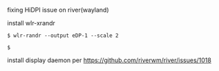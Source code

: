 
fixing HiDPI issue on river(wayland)

install wlr-xrandr

`$ wlr-randr --output eDP-1 --scale 2`
```console
$ 
```
install display daemon per https://github.com/riverwm/river/issues/1018

